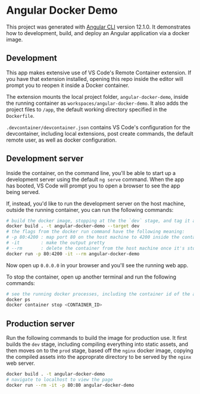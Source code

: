 # Angular Docker Demo

This project was generated with [Angular CLI](https://github.com/angular/angular-cli) version 12.1.0. It demonstrates how to development, build, and deploy an Angular application via a docker image.

## Development

This app makes extensive use of VS Code's Remote Container extension. If you have that extension installed, opening this repo inside the editor will prompt you to reopen it inside a Docker container.

The extension mounts the local project folder, `angular-docker-demo`, inside the running container as `workspaces/angular-docker-demo`. It also adds the project files to `/app`, the default working directory specified in the `Dockerfile`.

`.devcontainer/devcontainer.json` contains VS Code's configuration for the devcontainer, including local extensions, post create commands, the default remote user, as well as docker configuration.

## Development server

Inside the container, on the command line, you'll be able to start up a development server using the default `ng serve` command. When the app has booted, VS Code will prompt you to open a browser to see the app being served.

If, instead, you'd like to run the development server on the host machine, outside the running container, you can run the following commands:

```bash
# build the docker image, stopping at the the `dev` stage, and tag it as "angular-docker-demo"
docker build . -t angular-docker-demo --target dev
# the flags from the docker run command have the following meaning:
# -p 80:4200 : map port 80 on the host machine to 4200 inside the container
# -it        : make the output pretty
# --rm       : delete the container from the host machine once it's stopped
docker run -p 80:4200 -it --rm angular-docker-demo
```

Now open up `0.0.0.0` in your browser and you'll see the running web app.

To stop the container, open up another terminal and run the following commands:

```bash
# see the running docker processes, including the container id of the angular app
docker ps
docker container stop <CONTAINER_ID>
```

## Production server

Run the following commands to build the image for production use. It first builds the `dev` stage, including compiling everything into static assets, and then moves on to the `prod` stage, based off the `nginx` docker image, copying the compiled assets into the approprate directory to be served by the `nginx` web server.

```bash
docker build . -t angular-docker-demo
# navigate to localhost to view the page
docker run --rm -it -p 80:80 angular-docker-demo
```
